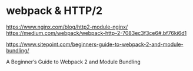 # webpack & HTTP/2

https://www.nginx.com/blog/http2-module-nginx/
https://medium.com/webpack/webpack-http-2-7083ec3f3ce6#.bf76ki6d1


https://www.sitepoint.com/beginners-guide-to-webpack-2-and-module-bundling/

A Beginner’s Guide to Webpack 2 and Module Bundling








